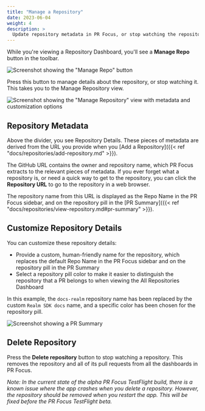 ```yaml
---
title: "Manage a Repository"
date: 2023-06-04
weight: 4
description: >
  Update repository metadata in PR Focus, or stop watching the repository.
---
```


While you're viewing a Repository Dashboard, you'll see a **Manage Repo** button in the toolbar.

![Screenshot showing the "Manage Repo" button](/images/manage-repo-button.png)

Press this button to manage details about the repository, or stop watching it. This takes you to the Manage Repository view.

![Screenshot showing the "Manage Repository" view with metadata and customization options](/images/manage-repo-view.png)

## Repository Metadata

Above the divider, you see Repository Details. These pieces of metadata are derived from the URL you provide when you [Add a Repository]({{< ref "docs/repositories/add-repository.md" >}}).

The GitHub URL contains the owner and repository name, which PR Focus extracts to the relevant pieces of metadata. If you ever forget what a repository is, or need a quick way to get to the repository, you can click the **Repository URL** to go to the repository in a web browser.

The repository name from this URL is displayed as the Repo Name in the PR Focus sidebar, and on the repository pill in the [PR Summary]({{< ref "docs/repositories/view-repository.md#pr-summary" >}}).

## Customize Repository Details

You can customize these repository details:

-  Provide a custom, human-friendly name for the repository, which replaces the default Repo Name in the PR Focus sidebar and on the repository pill in the PR Summary
- Select a repository pill color to make it easier to distinguish the repository that a PR belongs to when viewing the All Repositories Dashboard

In this example, the `docs-realm` repository name has been replaced by the custom `Realm SDK docs` name, and a specific color has been chosen for the repository pill.

![Screenshot showing a PR Summary](/images/pr-summary.png)

## Delete Repository

Press the **Delete repository** button to stop watching a repository. This removes the repository and all of its pull requests from all the dashboards in PR Focus.

*Note: In the current state of the alpha PR Focus TestFlight build, there is a known issue where the app crashes when you delete a repository. However, the repository should be removed when you restart the app. This will be fixed before the PR Focus TestFlight beta.*
